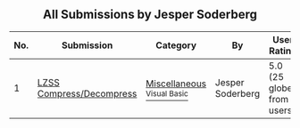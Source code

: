 ﻿<div align="center">

## All Submissions by Jesper Soderberg

</div>

No.  | Submission | Category | By   | User Rating
---- | ---------- | -------- | ---- | -----------
1 | [LZSS Compress/Decompress<br />](https://github.com/Planet-Source-Code/jesper-soderberg-lzss-compress-decompress__1-1821) | [Miscellaneous<br /><sup>Visual Basic</sup>](../ByCategory/miscellaneous__1-1.md) | Jesper Soderberg | 5.0 (25 globes from 5 users)
